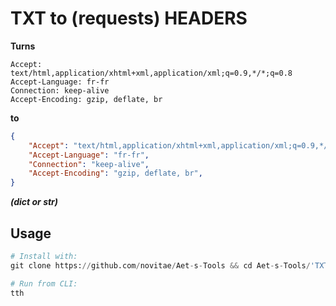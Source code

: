 # TXT to (requests) HEADERS
**Turns**
```
Accept: text/html,application/xhtml+xml,application/xml;q=0.9,*/*;q=0.8
Accept-Language: fr-fr
Connection: keep-alive
Accept-Encoding: gzip, deflate, br
```
**to**
```json
{
    "Accept": "text/html,application/xhtml+xml,application/xml;q=0.9,*/*;q=0.8",
    "Accept-Language": "fr-fr",
    "Connection": "keep-alive",
    "Accept-Encoding": "gzip, deflate, br",
}
```
**_(dict or str)_**
## Usage
```python
# Install with:
git clone https://github.com/novitae/Aet-s-Tools && cd Aet-s-Tools/'TXT -> Requests Headers'/ && pip install .

# Run from CLI:
tth
```
